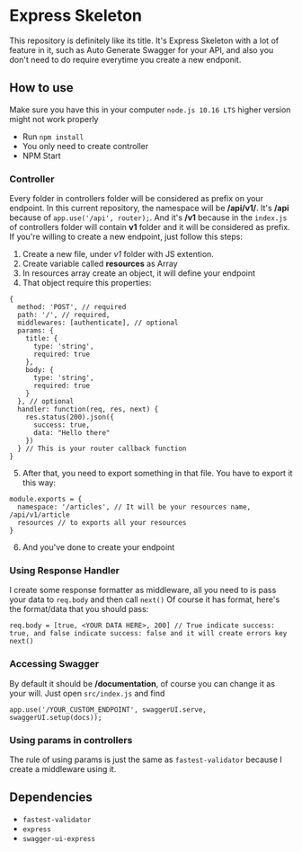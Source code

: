 # Express Skeleton
This repository is definitely like its title. It's Express Skeleton with a lot of feature in it, such as Auto Generate Swagger for your API, and also you don't need to do require everytime you create a new endponit.
## How to use
Make sure you have this in your computer ```node.js 10.16 LTS``` higher version might not work properly
* Run ```npm install```
* You only need to create controller
* NPM Start
### Controller
Every folder in controllers folder will be considered as prefix on your endpoint. In this current repository, the namespace will be **/api/v1/**. It's **/api** because of ```app.use('/api', router);```. And it's **/v1** because in the ```index.js``` of controllers folder will contain **v1** folder and it will be considered as prefix.
If you're willing to create a new endpoint, just follow this steps:
1. Create a new file, under *v1* folder with JS extention.
2. Create variable called **resources** as Array
3. In resources array create an object, it will define your endpoint
4. That object require this properties: 
```
{
  method: 'POST', // required
  path: '/', // required,
  middlewares: [authenticate], // optional
  params: {
    title: {
      type: 'string',
      required: true
    },
    body: {
      type: 'string',
      required: true
    }
  }, // optional
  handler: function(req, res, next) {
    res.status(200).json({
      success: true,
      data: "Hello there"
    })
  } // This is your router callback function
}
```
5. After that, you need to export something in that file. You have to export it this way:
```
module.exports = {
  namespace: '/articles', // It will be your resources name, /api/v1/article
  resources // to exports all your resources
}
```
6. And you've done to create your endpoint
### Using Response Handler
I create some response formatter as middleware, all you need to is pass your data to ```req.body``` and then call ```next()```
Of course it has format, here's the format/data that you should pass:
```
req.body = [true, <YOUR DATA HERE>, 200] // True indicate success: true, and false indicate success: false and it will create errors key
next()
```
### Accessing Swagger
By default it should be **/documentation**, of course you can change it as your will. Just open ```src/index.js``` and find
```
app.use('/YOUR_CUSTOM_ENDPOINT', swaggerUI.serve, swaggerUI.setup(docs));
```
### Using params in controllers
The rule of using params is just the same as ```fastest-validator``` because I create a middleware using it.
## Dependencies
* ```fastest-validator```
* ```express```
* ```swagger-ui-express```

